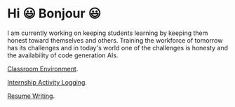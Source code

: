# Hi :smiley: Bonjour :smiley:

I am currently working on keeping students learning by keeping them honest toward themselves and others. Training the workforce of tomorrow has its challenges and in today's world one of the challenges is honesty and the availability of code generation AIs.

[Classroom Environment](Classroom_Environment.MD).

[Internship Activity Logging](Internship_logging.md).

[Resume Writing](Resume_Writing.md).